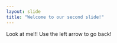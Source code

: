```yaml
---
layout: slide
title: "Welcome to our second slide!"
---
```

Look at me!!!
Use the left arrow to go back!
